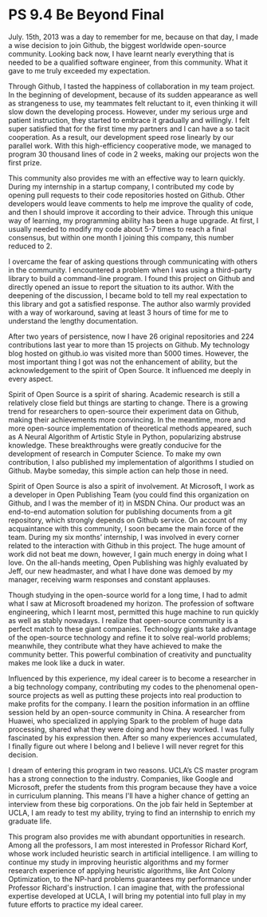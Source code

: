 # PS 9.4 Be Beyond Final

July. 15th, 2013 was a day to remember for me, because on that day, I made a wise decision to join Github, the biggest worldwide open-source community. Looking back now, I have learnt nearly everything that is needed to be a qualified software engineer, from this community. What it gave to me truly exceeded my expectation.

Through Github, I tasted the happiness of collaboration in my team project. In the beginning of development, because of its sudden appearance as well as strangeness to use, my teammates felt reluctant to it, even thinking it will slow down the developing process. However, under my serious urge and patient instruction, they started to embrace it gradually and willingly. I felt super satisfied that for the first time my partners and I can have a so tacit cooperation. As a result, our development speed rose linearly by our parallel work. With this high-efficiency cooperative mode, we managed to program 30 thousand lines of code in 2 weeks, making our projects won the first prize.

This community also provides me with an effective way to learn quickly. During my internship in a startup company, I contributed my code by opening pull requests to their code repositories hosted on Github. Other developers would leave comments to help me improve the quality of code, and then I should improve it according to their advice. Through this unique way of learning, my programming ability has been a huge upgrade. At first, I usually needed to modify my code about 5-7 times to reach a final consensus, but within one month I joining this company, this number reduced to 2.

I overcame the fear of asking questions through communicating with others in the community. I encountered a problem when I was using a third-party library to build a command-line program. I found this project on Github and directly opened an issue to report the situation to its author. With the deepening of the discussion, I became bold to tell my real expectation to this library and got a satisfied response. The author also warmly provided with a way of workaround, saving at least 3 hours of time for me to understand the lengthy documentation.

After two years of persistence, now I have 26 original repositories and 224 contributions last year to more than 15 projects on Github. My technology blog hosted on github.io was visited more than 5000 times. However, the most important thing I got was not the enhancement of ability, but the acknowledgement to the spirit of Open Source. It influenced me deeply in every aspect.

Spirit of Open Source is a spirit of sharing. Academic research is still a relatively close field but things are starting to change. There is a growing trend for researchers to open-source their experiment data on Github, making their achievements more convincing. In the meantime, more and more open-source implementation of theoretical methods appeared, such as A Neural Algorithm of Artistic Style in Python, popularizing abstruse knowledge. These breakthroughs were greatly conducive for the development of research in Computer Science. To make my own contribution, I also published my implementation of algorithms I studied on Github. Maybe someday, this simple action can help those in need.

Spirit of Open Source is also a spirit of involvement. At Microsoft, I work as a developer in Open Publishing Team (you could find this organization on Github, and I was the member of it) in MSDN China. Our product was an end-to-end automation solution for publishing documents from a git repository, which strongly depends on Github service. On account of my acquaintance with this community, I soon became the main force of the team. During my six months’ internship, I was involved in every corner related to the interaction with Github in this project. The huge amount of work did not beat me down, however, I gain much energy in doing what I love. On the all-hands meeting, Open Publishing was highly evaluated by Jeff, our new headmaster, and what I have done was demoed by my manager, receiving warm responses and constant applauses.

Though studying in the open-source world for a long time, I had to admit what I saw at Microsoft broadened my horizon. The profession of software engineering, which I learnt most, permitted this huge machine to run quickly as well as stably nowadays. I realize that open-source community is a perfect match to these giant companies. Technology giants take advantage of the open-source technology and refine it to solve real-world problems; meanwhile, they contribute what they have achieved to make the community better. This powerful combination of creativity and punctuality makes me look like a duck in water.

Influenced by this experience, my ideal career is to become a researcher in a big technology company, contributing my codes to the phenomenal open-source projects as well as putting these projects into real production to make profits for the company. I learn the position information in an offline session held by an open-source community in China. A researcher from Huawei, who specialized in applying Spark to the problem of huge data processing, shared what they were doing and how they worked. I was fully fascinated by his expression then. After so many experiences accumulated, I finally figure out where I belong and I believe I will never regret for this decision.

I dream of entering this program in two reasons. UCLA’s CS master program has a strong connection to the industry. Companies, like Google and Microsoft, prefer the students from this program because they have a voice in curriculum planning. This means I'll have a higher chance of getting an interview from these big corporations. On the job fair held in September at UCLA, I am ready to test my ability, trying to find an internship to enrich my graduate life.

This program also provides me with abundant opportunities in research. Among all the professors, I am most interested in Professor Richard Korf, whose work included heuristic search in artificial intelligence. I am willing to continue my study in improving heuristic algorithms and my former research experience of applying heuristic algorithms, like Ant Colony Optimization, to the NP-hard problems guarantees my performance under Professor Richard's instruction. I can imagine that, with the professional expertise developed at UCLA, I will bring my potential into full play in my future efforts to practice my ideal career.
